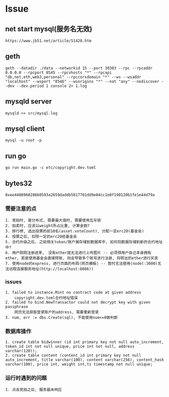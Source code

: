 # Issue

## net start mysql(服务名无效)

    https://www.jb51.net/article/51428.htm

## geth

    geth --datadir ./data --networkid 15 --port 30303 --rpc --rpcaddr 0.0.0.0 --rpcport 8545 --rpcvhosts "*" --rpcapi "db,net,eth,web3,personal" --rpccorsdomain "*" --ws --wsaddr "localhost" --wsport "8546" --wsorigins "*" --nat "any" --nodiscover --dev --dev.period 1 console 2> 1.log

## mysqld server

    mysqld >> src/mysql.log

## mysql client

    mysql -u root -p

## run go

    go run main.go -c etc/copyright.dev.toml

## bytes32

    0xee440896028860593a2659daddb5817701dd9e04cc1e0f190120b1fe1e44d79a

### 需要注意的点

    1. 竞拍时, 是分布式, 需要最大值时, 需要使用互斥锁
    2. 拍卖时, 应该以weight所占比重, 计算金额?
    3. 排行榜, 选出投票的前10名(asset.voteCount), 分配一定erc20(基金会)
    4. 投票之后, 扣除一定的erc20给基金会
    5. 合约升级之后, 之前相关token/账户被存储到数据库中, 如何将数据存储到新的合约地址中?
    6. 用户刚刚注册进来,　没有ether就无法进行上传图片 -- 必须得用户自己本身拥有ether, 若是使用基金会直接转账, 则会导致多个账号进行注册, 将转出的ether进行买卖
    7. 使用node的express, 进行页面的布局(网页模板) -- 暂时无法使用(node(:3000)无法远程连接服务地址(http://localhost:8086))

### issues

    1. failed to instance.Mint no contract code at given address
        copyright.dev.toml合约地址错误
    2. failed to bind.NewTransactor could not decrypt key with given passphrase
        网页无法获取登录账户的address, 需要重新登录
    3. num, err := dbs.Create(sql), 不能使用num<=0做判断

### 数据库操作

    1. create table bidwinner (id int primary key not null auto_increment, token_id int not null unique, price int not null, address varchar(120));
    2. create table content (content_id int primary key not null auto_increment, title varchar(100), content varchar(256), content_hash varchar(100), price int, weight int,ts timestamp not null unique;

### 运行时遇到的问题

    1. 点击竞拍之后, 服务器未响应
